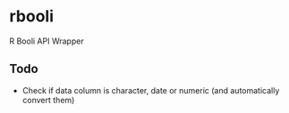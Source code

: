 rbooli
======

R Booli API Wrapper

## Todo
- Check if data column is character, date or numeric (and automatically convert them)
